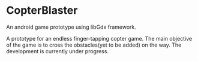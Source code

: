 # CopterBlaster
An android game prototype using libGdx framework.

A prototype for an endless finger-tapping copter game. The main objective of the game is to cross the obstacles(yet to be added) on the way.
The development is currently under progress.
